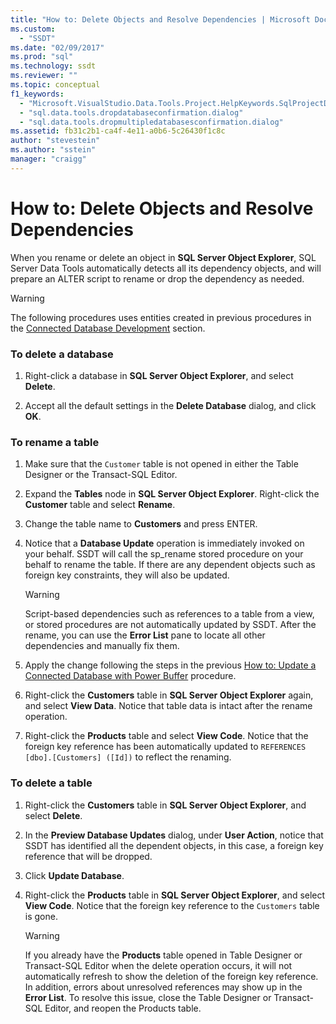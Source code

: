 ```yaml
---
title: "How to: Delete Objects and Resolve Dependencies | Microsoft Docs"
ms.custom: 
  - "SSDT"
ms.date: "02/09/2017"
ms.prod: "sql"
ms.technology: ssdt
ms.reviewer: ""
ms.topic: conceptual
f1_keywords: 
  - "Microsoft.VisualStudio.Data.Tools.Project.HelpKeywords.SqlProjectDropDatabaseConfirmationDialog"
  - "sql.data.tools.dropdatabaseconfirmation.dialog"
  - "sql.data.tools.dropmultipledatabasesconfirmation.dialog"
ms.assetid: fb31c2b1-ca4f-4e11-a0b6-5c26430f1c8c
author: "stevestein"
ms.author: "sstein"
manager: "craigg"
---
```

# How to: Delete Objects and Resolve Dependencies
When you rename or delete an object in **SQL Server Object Explorer**, SQL Server Data Tools automatically detects all its dependency objects, and will prepare an ALTER script to rename or drop the dependency as needed.  
  
> [!WARNING]  
> The following procedures uses entities created in previous procedures in the [Connected Database Development](../ssdt/connected-database-development.md) section.  
  
### To delete a database  
  
1.  Right-click a database in **SQL Server Object Explorer**, and select **Delete**.  
  
2.  Accept all the default settings in the **Delete Database** dialog, and click **OK**.  
  
### To rename a table  
  
1.  Make sure that the `Customer` table is not opened in either the Table Designer or the Transact\-SQL Editor.  
  
2.  Expand the **Tables** node in **SQL Server Object Explorer**. Right-click the **Customer** table and select **Rename**.  
  
3.  Change the table name to **Customers** and press ENTER.  
  
4.  Notice that a **Database Update** operation is immediately invoked on your behalf. SSDT will call the sp_rename stored procedure on your behalf to rename the table. If there are any dependent objects such as foreign key constraints, they will also be updated.  
  
    > [!WARNING]  
    > Script-based dependencies such as references to a table from a view, or stored procedures are not automatically updated by SSDT. After the rename, you can use the **Error List** pane to locate all other dependencies and manually fix them.  
  
5.  Apply the change following the steps in the previous [How to: Update a Connected Database with Power Buffer](../ssdt/how-to-update-a-connected-database-with-power-buffer.md) procedure.  
  
6.  Right-click the **Customers** table in **SQL Server Object Explorer** again, and select **View Data**. Notice that table data is intact after the rename operation.  
  
7.  Right-click the **Products** table and select **View Code**. Notice that the foreign key reference has been automatically updated to `REFERENCES [dbo].[Customers] ([Id])` to reflect the renaming.  
  
### To delete a table  
  
1.  Right-click the **Customers** table in **SQL Server Object Explorer**, and select **Delete**.  
  
2.  In the **Preview Database Updates** dialog, under **User Action**, notice that SSDT has identified all the dependent objects, in this case, a foreign key reference that will be dropped.  
  
3.  Click **Update Database**.  
  
4.  Right-click the **Products** table in **SQL Server Object Explorer**, and select **View Code**. Notice that the foreign key reference to the `Customers` table is gone.  
  
    > [!WARNING]  
    > If you already have the **Products** table opened in Table Designer or Transact\-SQL Editor when the delete operation occurs, it will not automatically refresh to show the deletion of the foreign key reference. In addition, errors about unresolved references may show up in the **Error List**. To resolve this issue, close the Table Designer or Transact\-SQL Editor, and reopen the Products table.  
  
